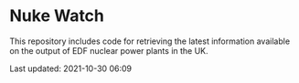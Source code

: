 # Nuke Watch

This repository includes code for retrieving the latest information available on the output of EDF nuclear power plants in the UK.

Last updated: 2021-10-30 06:09